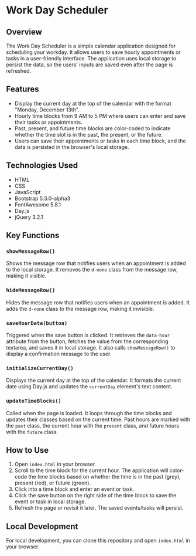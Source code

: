 # Work Day Scheduler

## Overview
The Work Day Scheduler is a simple calendar application designed for scheduling your workday. It allows users to save hourly appointments or tasks in a user-friendly interface. The application uses local storage to persist the data, so the users' inputs are saved even after the page is refreshed.

## Features
- Display the current day at the top of the calendar with the format "Monday, December 13th".
- Hourly time blocks from 9 AM to 5 PM where users can enter and save their tasks or appointments.
- Past, present, and future time blocks are color-coded to indicate whether the time slot is in the past, the present, or the future.
- Users can save their appointments or tasks in each time block, and the data is persisted in the browser's local storage.
  
## Technologies Used
- HTML
- CSS
- JavaScript
- Bootstrap 5.3.0-alpha3
- FontAwesome 5.8.1
- Day.js
- jQuery 3.2.1

## Key Functions

### `showMessageRow()`
Shows the message row that notifies users when an appointment is added to the local storage. It removes the `d-none` class from the message row, making it visible.

### `hideMessageRow()`
Hides the message row that notifies users when an appointment is added. It adds the `d-none` class to the message row, making it invisible.

### `saveHourData(button)`
Triggered when the save button is clicked. It retrieves the `data-hour` attribute from the button, fetches the value from the corresponding textarea, and saves it in local storage. It also calls `showMessageRow()` to display a confirmation message to the user.

### `initializeCurrentDay()`
Displays the current day at the top of the calendar. It formats the current date using Day.js and updates the `currentDay` element's text content.

### `updateTimeBlocks()`
Called when the page is loaded. It loops through the time blocks and updates their classes based on the current time. Past hours are marked with the `past` class, the current hour with the `present` class, and future hours with the `future` class.

## How to Use
1. Open `index.html` in your browser.
2. Scroll to the time block for the current hour. The application will color-code the time blocks based on whether the time is in the past (grey), present (red), or future (green).
3. Click into a time block and enter an event or task.
4. Click the save button on the right side of the time block to save the event or task in local storage.
5. Refresh the page or revisit it later. The saved events/tasks will persist.

## Local Development
For local development, you can clone this repository and open `index.html` in your browser.

